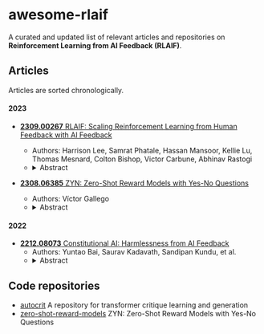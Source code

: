 # awesome-rlaif

A curated and updated list of relevant articles and repositories on **Reinforcement Learning from AI Feedback (RLAIF)**.

## Articles

Articles are sorted chronologically.

#### 2023
- [**2309.00267** RLAIF: Scaling Reinforcement Learning from Human Feedback with AI Feedback](https://arxiv.org/abs/2309.00267)
  - Authors: Harrison Lee, Samrat Phatale, Hassan Mansoor, Kellie Lu, Thomas Mesnard, Colton Bishop, Victor Carbune, Abhinav Rastogi
  - <details> <summary>Abstract</summary> Reinforcement learning from human feedback (RLHF) is effective at aligning large language models (LLMs) to human preferences, but gathering high quality human preference labels is a key bottleneck. We conduct a head-to-head comparison of RLHF vs. RL from AI Feedback (RLAIF) - a technique where preferences are labeled by an off-the-shelf LLM in lieu of humans, and we find that they result in similar improvements. On the task of summarization, human evaluators prefer generations from both RLAIF and RLHF over a baseline supervised fine-tuned model in ~70% of cases. Furthermore, when asked to rate RLAIF vs. RLHF summaries, humans prefer both at equal rates. These results suggest that RLAIF can yield human-level performance, offering a potential solution to the scalability limitations of RLHF. </details>

- [**2308.06385** ZYN: Zero-Shot Reward Models with Yes-No Questions](https://arxiv.org/abs/2308.06385)
  - Authors: Víctor Gallego
  - <details> <summary>Abstract</summary> In this work, we address the problem of directing the text generations of a LLM towards a desired behavior, aligning the generated text with the preferences of the human operator. We propose using another language model as a critic, reward model in a zero-shot way thanks to the prompt of a Yes-No question that represents the user preferences, without requiring further labeled data. This zero-shot reward model provides the learning signal to further fine-tune the base LLM using reinforcement learning, as in RLAIF; yet our approach is also compatible in other contexts such as quality-diversity search. Extensive evidence of the capabilities of the proposed ZYN framework is provided through experiments in different domains related to text generation, including detoxification; optimizing sentiment of movie reviews, or any other attribute; steering the opinion about a particular topic the model may have; and personalizing prompt generators for text-to-image tasks. </details>




#### 2022
- [**2212.08073** Constitutional AI: Harmlessness from AI Feedback](https://arxiv.org/abs/2212.08073)
  - Authors: Yuntao Bai, Saurav Kadavath, Sandipan Kundu, et al.
  - <details> <summary>Abstract</summary> As AI systems become more capable, we would like to enlist their help to supervise other AIs. We experiment with methods for training a harmless AI assistant through self-improvement, without any human labels identifying harmful outputs. The only human oversight is provided through a list of rules or principles, and so we refer to the method as 'Constitutional AI'. The process involves both a supervised learning and a reinforcement learning phase. In the supervised phase we sample from an initial model, then generate self-critiques and revisions, and then finetune the original model on revised responses. In the RL phase, we sample from the finetuned model, use a model to evaluate which of the two samples is better, and then train a preference model from this dataset of AI preferences. We then train with RL using the preference model as the reward signal, i.e. we use 'RL from AI Feedback' (RLAIF). As a result we are able to train a harmless but non-evasive AI assistant that engages with harmful queries by explaining its objections to them. Both the SL and RL methods can leverage chain-of-thought style reasoning to improve the human-judged performance and transparency of AI decision making. These methods make it possible to control AI behavior more precisely and with far fewer human labels.  </details>



## Code repositories

- [autocrit](https://github.com/CarperAI/autocrit) A repository for transformer critique learning and generation
- [zero-shot-reward-models](https://github.com/vicgalle/zero-shot-reward-models) ZYN: Zero-Shot Reward Models with Yes-No Questions
